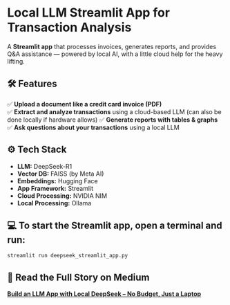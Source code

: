 # Local LLM Streamlit App for Transaction Analysis  

A **Streamlit app** that processes invoices, generates reports, and provides Q&A assistance — powered by local AI, with a little cloud help for the heavy lifting.

## 🛠 Features  
✅ **Upload a document like a credit card invoice (PDF)**  
✅ **Extract and analyze transactions**  using a cloud-based LLM (can also be done locally if hardware allows)
✅ **Generate reports with tables & graphs**  
✅ **Ask questions about your transactions** using a local LLM  

## ⚙️ Tech Stack  
- **LLM:** DeepSeek-R1
- **Vector DB:** FAISS (by Meta AI)  
- **Embeddings:** Hugging Face  
- **App Framework:** Streamlit  
- **Cloud Processing:** NVIDIA NIM
- **Local Processing:** Ollama

## 💻 To start the Streamlit app, open a terminal and run: 
```bash
streamlit run deepseek_streamlit_app.py
```

## 📖 Read the Full Story on Medium
[**Build an LLM App with Local DeepSeek – No Budget, Just a Laptop**](https://medium.com/@t40r417/build-an-llm-app-with-local-deepseek-no-budget-just-a-laptop-973478a93903)  
